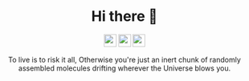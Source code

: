 <div align="center">

<h1 >Hi there 👋</h1>

<!--
<p>&nbsp;
  <img align="center" src="https://github-readme-stats.vercel.app/api?username=rxchit&hide_border=true&include_all_commits=true&count_private=true&show_icons=true&theme=tokyonight&locale=en" alt="rxchit" /> 
<p/>
<!- - <p>&nbsp;<img align="center" src="https://github-profile-summary-cards.vercel.app/api/cards/profile-details?username=rxchit&theme=tokyonight" alt="rxchit" /></p> - ->
<p>&nbsp;
    <img align="center" src="https://github-readme-stats.vercel.app/api/top-langs/?username=rxchit&hide_border=true&layout=compact&theme=tokyonight&langs_count=6" alt="lang"/> 
  <p/>
<!- -   Streaks - ->
<!- - <p>&nbsp;
     <img align="center" src="https://github-readme-streak-stats.herokuapp.com/?user=rxchit&hide_border=true&theme=tokyonight" alt="streak">
  </p>   - ->
  <h3> :computer: My Current Workspace</h3>
  <p align='center'>
  <img src='https://img.shields.io/badge/Fedora-294172?style=for-the-badge&logo=fedora&logoColor=white'> 
  <img src='https://img.shields.io/badge/Windows-0078D6?style=for-the-badge&logo=windows&logoColor=white'> 
  <img src='https://img.shields.io/badge/acer%20laptop-83B81A?style=for-the-badge&logo=acer&logoColor=white'> 
  <img src='https://img.shields.io/badge/RAM-16GB-%230071C5.svg?&style=for-the-badge&logoColor=white'> <br>
  <img src='https://img.shields.io/badge/Intel%20Core_i5_9th-0071C5?style=for-the-badge&logo=intel&logoColor=white'> 
  <img src='https://img.shields.io/badge/NVIDIA-GTX1050ti-76B900?style=for-the-badge&logo=nvidia&logoColor=white'> 
  </p>
-->
  
  <p  align='center'>
  <img src="https://img.icons8.com/plasticine/100/000000/rick-sanchez.png" width=25 />
  <img src="https://img.icons8.com/plasticine/100/000000/rick-sanchez.png" width=25 />
  <img src="https://img.icons8.com/plasticine/100/000000/rick-sanchez.png" width=25 />
  </p> 

<p>

To live is to risk it all, Otherwise you're just an inert chunk of randomly assembled molecules drifting wherever the Universe blows you.

</p>

</div>

